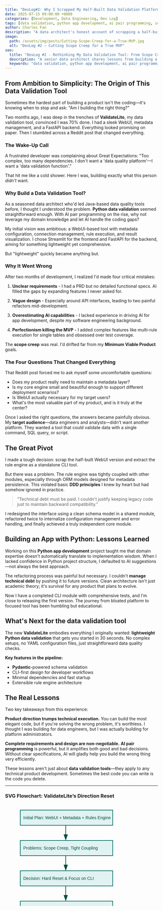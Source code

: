 ```yaml
---
title: "DevLog#2: Why I Scrapped My Half-Built Data Validation Platform"
date: 2025-07-15 09:00:00 +0800
categories: [Development, Data Engineering, Dev Log]
tags: [data validation, python app development, ai pair programming, scope creep, technical debt, mvp design, pydantic]
author: Charles Fan
description: "A data architect's honest account of scrapping a half-built data validation platform to build what users actually want: a lightweight Python CLI tool."
image:
  path: /assets/img/posts/Cutting-Scope-Creep-for-a-True-MVP.jpg
  alt: "DevLog #2 – Cutting Scope Creep for a True MVP"
seo:
  title: "DevLog #2 - Rethinking My Data Validation Tool: From Scope Creep to a True MVP"
  description: "A senior data architect shares lessons from building a lightweight Python data validation tool. Discover how scope creep and technical debt reshaped his MVP."
  keywords: "data validation, python app development, ai pair programming, scope creep, technical debt, mvp design, pydantic"
---
```


## From Ambition to Simplicity: The Origin of This Data Validation Tool

Sometimes the hardest part of building a product isn't the coding—it's knowing when to stop and ask: "Am I building the right thing?"

Two months ago, I was deep in the trenches of **ValidateLite**, my data validation tool, convinced I was 70% done. I had a sleek WebUI, metadata management, and a FastAPI backend. Everything looked promising on paper. Then I stumbled across a Reddit post that changed everything.

### The Wake-Up Call

A frustrated developer was complaining about Great Expectations: "Too complex, too many dependencies. I don't want a 'data quality platform'—I want a 'data validation function'."

That hit me like a cold shower. Here I was, building exactly what this person *didn't* want.

### Why Build a Data Validation Tool?

As a seasoned data architect who'd led Java-based data quality tools before, I thought I understood the problem. **Python data validation** seemed straightforward enough. With AI pair programming on the rise, why not leverage my domain knowledge and let AI handle the coding gaps?

My initial vision was ambitious: a WebUI-based tool with metadata configuration, connection management, rule execution, and result visualization. I chose Streamlit for the frontend and FastAPI for the backend, aiming for something lightweight yet comprehensive.

But "lightweight" quickly became anything but.

### Why It Went Wrong

After two months of development, I realized I'd made four critical mistakes:

1. **Unclear requirements** - I had a PRD but no detailed functional specs. AI filled the gaps by expanding features I never asked for.

2. **Vague design** - Especially around API interfaces, leading to two painful refactors mid-development.

3. **Overestimating AI capabilities** - I lacked experience in driving AI for app development, despite my software engineering background.

4. **Perfectionism killing the MVP** - I added complex features like multi-rule execution for single tables and obsessed over test coverage.

The **scope creep** was real. I'd drifted far from my **Minimum Viable Product** goals.

### The Four Questions That Changed Everything

That Reddit post forced me to ask myself some uncomfortable questions:

- Does my product really need to maintain a metadata layer?
- Is my core engine small and beautiful enough to support different deployment scenarios?
- Is WebUI actually necessary for my target users?
- What's the most valuable part of my product, and is it truly at the center?

Once I asked the right questions, the answers became painfully obvious. My **target audience**—data engineers and analysts—didn't want another platform. They wanted a tool that could validate data with a single command, SQL query, or script.

## The Great Pivot

I made a tough decision: scrap the half-built WebUI version and extract the rule engine as a standalone CLI tool.

But there was a problem. The rule engine was tightly coupled with other modules, especially through ORM models designed for metadata persistence. This violated basic **DDD principles** I knew by heart but had somehow ignored in practice.

> "Technical debt must be paid. I couldn't justify keeping legacy code just to maintain backward compatibility."

I redesigned the interface using a clean schema model in a shared module, refactored twice to internalize configuration management and error handling, and finally achieved a truly independent core module.

## Building an App with Python: Lessons Learned

Working on this **Python app development** project taught me that domain expertise doesn't automatically translate to implementation wisdom. When I lacked confidence in Python project structure, I defaulted to AI suggestions—not always the best approach.

The refactoring process was painful but necessary. I couldn't **manage technical debt** by pushing it to future versions. Clean architecture isn't just academic theory; it's survival for any product that plans to evolve.

Now I have a completed CLI module with comprehensive tests, and I'm close to releasing the first version. The journey from bloated platform to focused tool has been humbling but educational.

## What's Next for the data validation tool

The new **ValidateLite** embodies everything I originally wanted: **lightweight Python data validation** that gets you started in 30 seconds. No complex setups, no YAML configuration files, just straightforward data quality checks.

**Key features in the pipeline:**
- **Pydantic**-powered schema validation
- CLI-first design for developer workflows  
- Minimal dependencies and fast startup
- Extensible rule engine architecture

## The Real Lessons

Two key takeaways from this experience:

**Product direction trumps technical execution.** You can build the most elegant code, but if you're solving the wrong problem, it's worthless. I thought I was building for data engineers, but I was actually building for platform administrators.

**Complete requirements and design are non-negotiable.** **AI pair programming** is powerful, but it amplifies both good and bad decisions. Without clear specifications, AI will gladly help you build the wrong thing very efficiently.

These lessons aren't just about **data validation tools**—they apply to any technical product development. Sometimes the best code you can write is the code you delete.

---

###  SVG Flowchart: ValidateLite’s Direction Reset

<svg width="600" height="400" xmlns="http://www.w3.org/2000/svg">
  <style>
    .box { fill: #e0f2f1; stroke: #00695c; stroke-width: 2; }
    .text { font-family: Arial, sans-serif; font-size: 14px; fill: #004d40; }
    .arrow { stroke: #004d40; stroke-width: 2; fill: none; marker-end: url(#arrowhead); }
  </style>
  <defs>
    <marker id="arrowhead" markerWidth="10" markerHeight="7"
            refX="10" refY="3.5" orient="auto">
      <polygon points="0 0, 10 3.5, 0 7" fill="#004d40" />
    </marker>
  </defs>

  <rect x="50" y="20" width="305" height="50" class="box" />
  <text x="60" y="50" class="text">Initial Plan: WebUI + Metadata + Rules Engine</text>

  <line x1="200" y1="70" x2="200" y2="120" class="arrow" />
  <rect x="50" y="120" width="305" height="50" class="box" />
  <text x="60" y="150" class="text">Problems: Scope Creep, Tight Coupling</text>

  <line x1="200" y1="170" x2="200" y2="220" class="arrow" />
  <rect x="50" y="220" width="305" height="50" class="box" />
  <text x="60" y="250" class="text">Decision: Hard Reset & Focus on CLI</text>

  <line x1="200" y1="270" x2="200" y2="320" class="arrow" />
  <rect x="50" y="320" width="305" height="50" class="box" />
  <text x="60" y="350" class="text">Current: Lightweight, Testable Core</text>
</svg>

